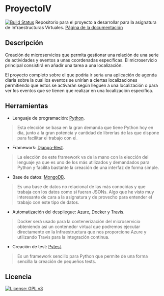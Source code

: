 # ProyectoIV
[![Build Status](https://travis-ci.org/antonioJ95/ProyectoIV.svg?branch=master)](https://travis-ci.org/antonioJ95/ProyectoIV)
Repositorio para el proyecto a desarrollar para la asignatura de Infraestructuras Virtuales.
[Página de la documentación](https://antonioj95.github.io/ProyectoIV/)

## Descripción
Creación de microservicios que permita gestionar una relación de una serie de actividades y eventos a unas coordenadas específicas.
El microservicio principal consistirá en añadir una tarea a una localización.

El proyecto completo sobre el que podría ir sería una aplicación de agenda diaria sobre la cual los eventos se unirían a ciertas localizaciones permitiendo que estos se activarán según lleguen a una localización o para ver los eventos que se tienen que realizar en una localización específica.

## Herramientas
- Lenguaje de programación: [Python](https://www.python.org/).
> Esta elección se basa en la gran demanda que tiene Python hoy en día, junto a la gran potencia y cantidad de librerías de las que dispone para facilitar el trabajo con el.

- Framework: [Django-Rest](https://www.django-rest-framework.org/).
> La elección de este framework va de la mano con la elección del lenguaje ya que es uno de los más utilizados y demandados para Python y facilita bastante la creación de una interfaz de forma simple.

- Base de datos: [MongoDB](https://www.mongodb.com/).
> Es una base de datos no relacional de las más conocidas y que trabaja con los datos como si fueran JSONs. Algo que he visto muy interesante de cara a la asignatura y de provecho para entender el trabajo con este tipo de datos.

- Automatización del despliegue: [Azure](https://azure.microsoft.com/en-us/), [Docker](https://www.docker.com/) y [Travis](https://travis-ci.org/).
> Docker será usado para la contenerización del microservicio obteniendo así un contenedor virtual que podremos ejecutar directamente en la Infraestructura que nos proporcione Azure y utilizando Travis para la integración continua.

- Creación de test: [Pytest](https://docs.pytest.org/en/latest/).
> Es un framework sencillo para Python que permite de una forma sencilla la creación de pequeños tests.

## Licencia
[![License: GPL v3](https://img.shields.io/badge/License-GPL%20v3-blue.svg)](https://github.com/antonioJ95/ProyectoIV/blob/master/LICENSE)
